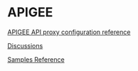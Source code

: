 # APIGEE

[APIGEE API proxy configuration reference](https://cloud.google.com/apigee/docs/api-platform/reference/api-proxy-configuration-reference#baseconfig)

[Discussions](https://www.googlecloudcommunity.com/gc/Cloud-Forums/ct-p/cloud-forums)

[Samples Reference](https://docs.apigee.com/api-platform/samples/samples-reference)
